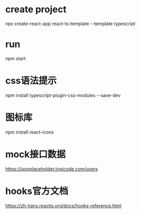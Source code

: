# create project
npx create-react-app react-ts-template --template typescript
# run
npm start

# css语法提示
npm install typescript-plugin-css-modules --save-dev
# 图标库
npm install react-icons
# mock接口数据
https://jsonplaceholder.typicode.com/users
# hooks官方文档
https://zh-hans.reactjs.org/docs/hooks-reference.html